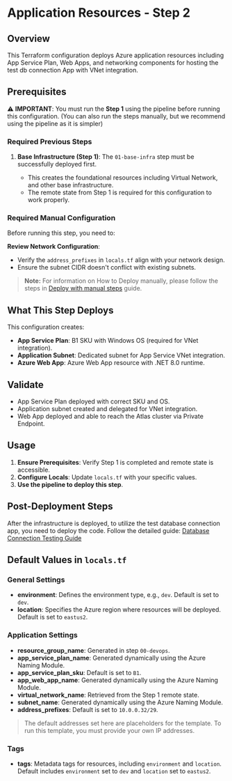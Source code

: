 # Application Resources - Step 2

## Overview

This Terraform configuration deploys Azure application resources including App Service Plan, Web Apps, and networking components for hosting the test db connection App with VNet integration.

## Prerequisites

⚠️ **IMPORTANT**: You must run the **Step 1** using the pipeline before running this configuration. (You can also run the steps manually, but we recommend using the pipeline as it is simpler)

### Required Previous Steps

1. **Base Infrastructure (Step 1)**: The `01-base-infra` step must be successfully deployed first.

   * This creates the foundational resources including Virtual Network, and other base infrastructure.
   * The remote state from Step 1 is required for this configuration to work properly.

### Required Manual Configuration

Before running this step, you need to:

**Review Network Configuration**:

   * Verify the `address_prefixes` in `locals.tf` align with your network design.
   * Ensure the subnet CIDR doesn't conflict with existing subnets.

> **Note:** For information on How to Deploy manually, please follow the steps in [Deploy with manual steps](../../../../../docs/wiki/Deploy-with-manual-steps.md) guide.

## What This Step Deploys

This configuration creates:

* **App Service Plan**: B1 SKU with Windows OS (required for VNet integration).
* **Application Subnet**: Dedicated subnet for App Service VNet integration.
* **Azure Web App**: Azure Web App resource with .NET 8.0 runtime.

## Validate

* App Service Plan deployed with correct SKU and OS.
* Application subnet created and delegated for VNet integration.
* Web App deployed and able to reach the Atlas cluster via Private Endpoint.

## Usage

1. **Ensure Prerequisites**: Verify Step 1 is completed and remote state is accessible.
2. **Configure Locals**: Update `locals.tf` with your specific values.
3. **Use the pipeline to deploy this step**.

## Post-Deployment Steps

After the infrastructure is deployed, to utilize the test database connection app, you need to deploy the code.
Follow the detailed guide: [Database Connection Testing Guide](../../../../../docs/wiki/Test_DB_connection_steps.md)

## Default Values in `locals.tf`

### General Settings

* **environment**: Defines the environment type, e.g., `dev`. Default is set to `dev`.
* **location**: Specifies the Azure region where resources will be deployed. Default is set to `eastus2`.

### Application Settings

* **resource\_group\_name**: Generated in step `00-devops`.
* **app\_service\_plan\_name**: Generated dynamically using the Azure Naming Module.
* **app\_service\_plan\_sku**: Default is set to `B1`.
* **app\_web\_app\_name**: Generated dynamically using the Azure Naming Module.
* **virtual\_network\_name**: Retrieved from the Step 1 remote state.
* **subnet\_name**: Generated dynamically using the Azure Naming Module.
* **address\_prefixes**: Default is set to `10.0.0.32/29`.

> The default addresses set here are placeholders for the template. To run this template, you must provide your own IP addresses.

### Tags

* **tags**: Metadata tags for resources, including `environment` and `location`. Default includes `environment` set to `dev` and `location` set to `eastus2`.

